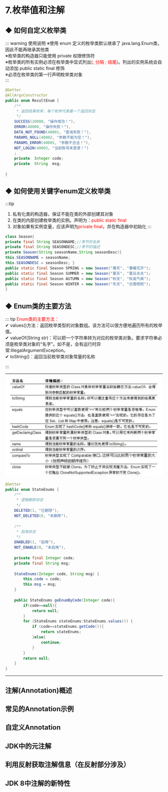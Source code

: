 # 7.枚举值和注解

## ◆ 如何自定义枚举类
::: warning 使用说明
※使用 enum 定义的枚举类默认继承了 java.lang.Enum类，因此不能再继承其他类  
※枚举类的构造器只能使用 private 权限修饰符  
※枚举类的所有实例必须在枚举类中显式列出<font color='red'>(, 分隔 ; 结尾)</font>。列出的实例系统会自动添加 public static final 修饰  
※必须在枚举类的第一行声明枚举类对象  
:::

```java
@Getter
@AllArgsConstructor
public enum ResultEnum {
    /**
     * 返回结果枚举，每个枚举代表着一个返回状态
     */
    SUCCESS(20000, "操作成功！"),
    ERROR(40000, "操作失败！"),
    DATA_NOT_FOUND(40001, "查询失败！"),
    PARAMS_NULL(40002, "参数不能为空！"),
    PARAMS_ERROR(40005, "参数不合法！"),
    NOT_LOGIN(40003, "当前账号未登录！")
    ;
    private  Integer code;
    private  String  msg;

}
```
## ◆ 如何使用关键字enum定义枚举类

:::tip
1. 私有化类的构造器，保证不能在类的外部创建其对象
2. 在类的内部创建枚举类的实例。声明为：<font color='red'>public static final</font> 
3. 对象如果有实例变量，应该声明为<font color='red'>private final</font>，并在构造器中初始化
:::

```java
class Season{
private final String SEASONNAME;//季节的名称
private final String SEASONDESC;//季节的描述
private Season(String seasonName,String seasonDesc){
this.SEASONNAME = seasonName;
this.SEASONDESC = seasonDesc; }
public static final Season SPRING = new Season("春天", "春暖花开");
public static final Season SUMMER = new Season("夏天", "夏日炎炎");
public static final Season AUTUMN = new Season("秋天", "秋高气爽");
public static final Season WINTER = new Season("冬天", "白雪皑皑");
}
```

## ◆ Enum类的主要方法
::: tip <font color='red'>Enum类的主要方法：</font>  
✔ values()方法：返回枚举类型的对象数组。该方法可以很方便地遍历所有的枚举值。   
✔ valueOf(String str)：可以把一个字符串转为对应的枚举类对象。要求字符串必须是枚举类对象的“名字”。如不是，会有运行时异常:IllegalArgumentException。   
✔ toString()：返回当前枚举类对象常量的名称  

:::

----
![enum](../image/enum.png)
```java
@Getter
public enum StateEnums {
    /**
     * 逻辑删除状态
     */
    DELETED(1, "已删除"),
    NOT_DELETED(0, "未删除"),

    /**
     * 启用状态
     */
    ENABLED(1, "启用"),
    NOT_ENABLE(0, "未启用"),

    private final Integer code;
    private final String msg;

    StateEnums(Integer code, String msg) {
        this.code = code;
        this.msg = msg;
    }

    public StateEnums geEnumByCode(Integer code){
        if(code==null){
            return null;
        }
        for (StateEnums stateEnums:StateEnums.values()) {
            if (code==stateEnums.getCode()){
                return stateEnums;
            }else{
                continue;
            }
        }
        return null;
    }
}
```
-----------------------------

## 注解(Annotation)概述
## 常见的Annotation示例
## 自定义Annotation
## JDK中的元注解
## 利用反射获取注解信息（在反射部分涉及）
## JDK 8中注解的新特性